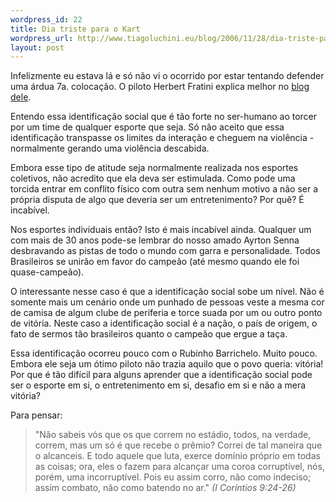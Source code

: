 ```yaml
--- 
wordpress_id: 22
title: Dia triste para o Kart
wordpress_url: http://www.tiagoluchini.eu/blog/2006/11/28/dia-triste-para-o-kart/
layout: post
---
```

Infelizmente eu estava lá e só não vi o ocorrido por estar tentando defender uma árdua 7a. colocação. O piloto Herbert Fratini explica melhor no [blog dele](http://www.herbertfx.com/modules.php?name=News&file=article&sid=7).

Entendo essa identificação social que é tão forte no ser-humano ao torcer por um time de qualquer esporte que seja. Só não aceito que essa identificação transpasse os limites da interação e cheguem na violência - normalmente gerando uma violência descabida.

Embora esse tipo de atitude seja normalmente realizada nos esportes coletivos, não acredito que ela deva ser estimulada. Como pode uma torcida entrar em conflito físico com outra sem nenhum motivo a não ser a própria disputa de algo que deveria ser um entretenimento? Por quê? É incabível.

Nos esportes individuais então? Isto é mais incabível ainda. Qualquer um com mais de 30 anos pode-se lembrar do nosso amado Ayrton Senna desbravando as pistas de todo o mundo com garra e personalidade. Todos Brasileiros se unirão em favor do campeão (até mesmo quando ele foi quase-campeão).

O interessante nesse caso é que a identificação social sobe um nível. Não é somente mais um cenário onde um punhado de pessoas veste a mesma cor de camisa de algum clube de periferia e torce suada por um ou outro ponto de vitória. Neste caso a identificação social é a nação, o país de origem, o fato de sermos tão brasileiros quanto o campeão que ergue a taça.

Essa identificação ocorreu pouco com o Rubinho Barrichelo. Muito pouco. Embora ele seja um ótimo piloto não trazia aquilo que o povo queria: vitória! Por que é tão difícil para alguns aprender que a identificação social pode ser o esporte em si, o entretenimento em si, desafio em si e não a mera vitória?

Para pensar:

> "Não sabeis vós que os que correm no estádio, todos, na verdade, correm, mas um só é que recebe o prêmio? Correi de tal maneira que o alcanceis.<span class="sup" id="pt-AA-28561" /> E todo aquele que luta, exerce domínio próprio em todas as coisas; ora, eles o fazem para alcançar uma coroa corruptível, nós, porém, uma incorruptível.<span class="sup" id="pt-AA-28562"> </span>Pois eu assim corro, não como indeciso; assim combato, não como batendo no ar."
> _(I Coríntios 9:24-26)_
